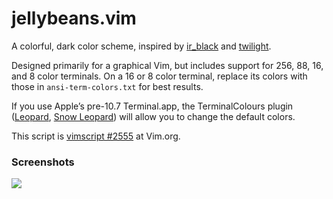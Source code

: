 jellybeans.vim
==============

A colorful, dark color scheme, inspired by [ir_black][] and [twilight][].

Designed primarily for a graphical Vim, but includes support for 256, 88, 16,
and 8 color terminals. On a 16 or 8 color terminal, replace its colors with
those in `ansi-term-colors.txt` for best results.

If you use Apple’s pre-10.7 Terminal.app, the TerminalColours plugin
([Leopard][tc-leopard], [Snow Leopard][tc-snowleopard]) will allow you
to change the default colors.

This script is [vimscript #2555][vimscript] at Vim.org.

### Screenshots

![][preview-ss]


[ir_black]: http://blog.infinitered.com/entries/show/6
[twilight]: http://www.vim.org/scripts/script.php?script_id=1677
[vimscript]: http://www.vim.org/scripts/script.php?script_id=2555
[tc-leopard]: http://ciaranwal.sh/2007/11/01/customising-colours-in-leopard-terminal
[tc-snowleopard]: http://github.com/timmfin/terminalcolours
[preview-ss]: http://nanotech.nanotechcorp.net/downloads/jellybeans-preview.png
